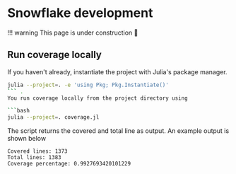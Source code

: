 # Snowflake development

!!! warning
    This page is under construction 🚧

## Run coverage locally
If you haven't already, instantiate the project with Julia's package manager.
```bash
julia --project=. -e 'using Pkg; Pkg.Instantiate()'
``` .
You run coverage locally from the project directory using

```bash
julia --project=. coverage.jl
```

The script returns the covered and total line as output. An example output is shown below

```text
Covered lines: 1373
Total lines: 1383
Coverage percentage: 0.9927693420101229
```
